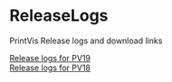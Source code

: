 # ReleaseLogs
PrintVis Release logs and download links

[Release logs for PV19](Release%2019.md) <br>
[Release logs for PV18](Release%2018.md) <br>
